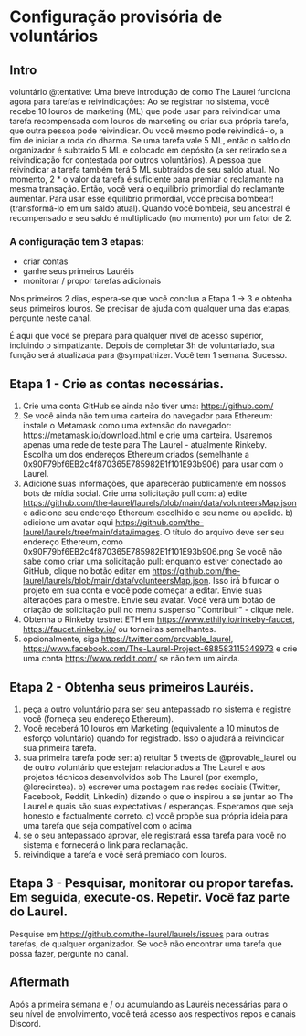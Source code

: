 # Configuração provisória de voluntários

## Intro

voluntário @tentative:
Uma breve introdução de como The Laurel funciona agora para tarefas e reivindicações:
Ao se registrar no sistema, você recebe 10 louros de marketing (ML) que pode usar para reivindicar uma tarefa recompensada com louros de marketing ou criar sua própria tarefa, que outra pessoa pode reivindicar. Ou você mesmo pode reivindicá-lo, a fim de iniciar a roda do dharma.
Se uma tarefa vale 5 ML, então o saldo do organizador é subtraído 5 ML e colocado em depósito (a ser retirado se a reivindicação for contestada por outros voluntários). A pessoa que reivindicar a tarefa também terá 5 ML subtraídos de seu saldo atual. No momento, 2 * o valor da tarefa é suficiente para premiar o reclamante na mesma transação. Então, você verá o equilíbrio primordial do reclamante aumentar.
Para usar esse equilíbrio primordial, você precisa bombear! (transformá-lo em um saldo atual). Quando você bombeia, seu ancestral é recompensado e seu saldo é multiplicado (no momento) por um fator de 2.

### A configuração tem 3 etapas:

- criar contas
- ganhe seus primeiros Lauréis
- monitorar / propor tarefas adicionais

Nos primeiros 2 dias, espera-se que você conclua a Etapa 1 -> 3 e obtenha seus primeiros louros. Se precisar de ajuda com qualquer uma das etapas, pergunte neste canal.

É aqui que você se prepara para qualquer nível de acesso superior, incluindo o simpatizante. Depois de completar 3h de voluntariado, sua função será atualizada para @sympathizer. Você tem 1 semana. Sucesso.


## Etapa 1 - Crie as contas necessárias.
1. Crie uma conta GitHub se ainda não tiver uma: https://github.com/
2. Se você ainda não tem uma carteira do navegador para Ethereum: instale o Metamask como uma extensão do navegador: https://metamask.io/download.html e crie uma carteira. Usaremos apenas uma rede de teste para The Laurel - atualmente Rinkeby. Escolha um dos endereços Ethereum criados (semelhante a 0x90F79bf6EB2c4f870365E785982E1f101E93b906) para usar com o Laurel.
3. Adicione suas informações, que aparecerão publicamente em nossos bots de mídia social. Crie uma solicitação pull com:
  a) edite https://github.com/the-laurel/laurels/blob/main/data/volunteersMap.json e adicione seu endereço Ethereum escolhido e seu nome ou apelido.
  b) adicione um avatar aqui https://github.com/the-laurel/laurels/tree/main/data/images. O título do arquivo deve ser seu endereço Ethereum, como 0x90F79bf6EB2c4f870365E785982E1f101E93b906.png
Se você não sabe como criar uma solicitação pull: enquanto estiver conectado ao GitHub, clique no botão editar em https://github.com/the-laurel/laurels/blob/main/data/volunteersMap.json. Isso irá bifurcar o projeto em sua conta e você pode começar a editar. Envie suas alterações para o mestre. Envie seu avatar. Você verá um botão de criação de solicitação pull no menu suspenso "Contribuir" - clique nele.
4. Obtenha o Rinkeby testnet ETH em https://www.ethily.io/rinkeby-faucet, https://faucet.rinkeby.io/ ou torneiras semelhantes.
5. opcionalmente, siga https://twitter.com/provable_laurel, https://www.facebook.com/The-Laurel-Project-688583115349973 e crie uma conta https://www.reddit.com/ se não tem um ainda.


## Etapa 2 - Obtenha seus primeiros Lauréis.
1. peça a outro voluntário para ser seu antepassado no sistema e registre você (forneça seu endereço Ethereum).
2. Você receberá 10 louros em Marketing (equivalente a 10 minutos de esforço voluntário) quando for registrado. Isso o ajudará a reivindicar sua primeira tarefa.
3. sua primeira tarefa pode ser:
    a) retuitar 5 tweets de @provable_laurel ou de outro voluntário que estejam relacionados a The Laurel e aos projetos técnicos desenvolvidos sob The Laurel (por exemplo, @lorecirstea).
    b) escrever uma postagem nas redes sociais (Twitter, Facebook, Reddit, Linkedin) dizendo o que o inspirou a se juntar ao The Laurel e quais são suas expectativas / esperanças. Esperamos que seja honesto e factualmente correto.
    c) você propõe sua própria ideia para uma tarefa que seja compatível com o acima
4. se o seu antepassado aprovar, ele registrará essa tarefa para você no sistema e fornecerá o link para reclamação.
5. reivindique a tarefa e você será premiado com louros.


## Etapa 3 - Pesquisar, monitorar ou propor tarefas. Em seguida, execute-os. Repetir. Você faz parte do Laurel.
Pesquise em https://github.com/the-laurel/laurels/issues para outras tarefas, de qualquer organizador.
Se você não encontrar uma tarefa que possa fazer, pergunte no canal.


## Aftermath
Após a primeira semana e / ou acumulando as Lauréis necessárias para o seu nível de envolvimento, você terá acesso aos respectivos repos e canais Discord.